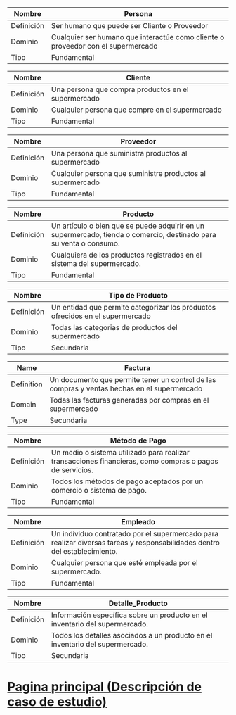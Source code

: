 |Nombre|Persona|
|---|---|
|Definición|Ser humano que puede ser Cliente o Proveedor |
|Dominio|Cualquier ser humano que interactúe como cliente o proveedor con el supermercado|
|Tipo|Fundamental|

| Nombre    | Cliente                                             |
|-----------|--------------------------------------------------------------|
| Definición| Una persona que compra productos en el supermercado |
| Dominio   | Cualquier persona que compre en el supermercado |
| Tipo      | Fundamental                                                  |

| Nombre    | Proveedor                                             |
|-----------|--------------------------------------------------------------|
| Definición| Una persona que suministra productos al supermercado |
| Dominio   | Cualquier persona que suministre productos al supermercado |
| Tipo      | Fundamental                                                  |

| Nombre    | Producto                                                      |
|-----------|--------------------------------------------------------------|
| Definición| Un artículo o bien que se puede adquirir en un supermercado, tienda o comercio, destinado para su venta o consumo. |
| Dominio   | Cualquiera de los productos registrados en el sistema del supermercado.    |
| Tipo      | Fundamental                                                  |

| Nombre    | Tipo de Producto                                               |
|-----------|--------------------------------------------------------------|
| Definición| Un entidad que permite categorizar los productos ofrecidos en el supermercado |
| Dominio   | Todas las categorias de productos del supermercado |
| Tipo      | Secundaria                                                  |

| Name      | Factura                                                      |
|-----------|--------------------------------------------------------------|
| Definition| Un documento que permite tener un control de las compras y ventas hechas en el supermercado |
| Domain    | Todas las facturas generadas por compras en el supermercado    |
| Type      | Secundaria                                                  |

| Nombre    | Método de Pago                                               |
|-----------|--------------------------------------------------------------|
| Definición| Un medio o sistema utilizado para realizar transacciones financieras, como compras o pagos de servicios. |
| Dominio   | Todos los métodos de pago aceptados por un comercio o sistema de pago. |
| Tipo      | Fundamental                                                  |

|Nombre|Empleado|
|---|---|
|Definición|Un individuo contratado por el supermercado para realizar diversas tareas y responsabilidades dentro del establecimiento.|
|Dominio|Cualquier persona que esté empleada por el supermercado.|
|Tipo|Fundamental|

|Nombre|Detalle_Producto|
|---|---|
|Definición|Información específica sobre un producto en el inventario del supermercado.|
|Dominio|Todos los detalles asociados a un producto en el inventario del supermercado.|
|Tipo|Secundaria|

# [Pagina principal (Descripción de caso de estudio)](https://github.com/Bloque-SID/problema-de-modelado-e7/blob/main/Wiki/PaginaPrincipal%20(DescripcionCaso).md)


